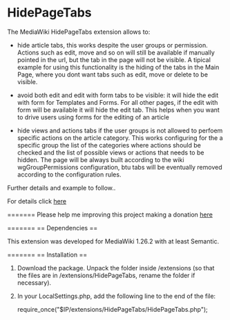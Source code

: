 HidePageTabs
======================

The MediaWiki HidePageTabs extension allows to:

- hide article tabs, this works despite the user groups or permission. Actions such as edit, move and so on will still be available if manually pointed in the url, but the tab in the page will not be visible.  A tipical example for using this functionality is the hiding of the tabs in the Main Page, where you dont want tabs such as edit, move or delete to be visible. 

- avoid both edit and edit with form tabs to be visible: it will hide the edit with form for Templates and Forms. For all other pages, if the edit with form will be available it will hide the edit tab. This helps when you want to drive users using forms for the editing of an article

- hide views and actions tabs if the user groups is not allowed to perfoem specific actions on the article category. This works configuring for the a specific group the list of the categories where actions should be checked and the list of possible views or actions that needs to be hidden. 
The page will be always built according to the wiki wgGroupPermissions configuration, btu tabs will be eventually removed according to the configuration rules. 

Further details and example to follow..        

For details click [here](https://www.mediawiki.org/Extension:HidePageTabs) 

=======
Please help me improving this project making a donation [here](https://www.paypal.com/cgi-bin/webscr?cmd=_s-xclick&hosted_button_id=UBX4YGMGGWHEN)

=======
== Dependencies ==

This extension was developed for MediaWiki 1.26.2 with at least Semantic.

=======
== Installation ==

1. Download the package. Unpack the folder inside /extensions (so that the files
   are in /extensions/HidePageTabs, rename the folder if necessary).

2. In your LocalSettings.php, add the following line to the end of the file:

   require_once("$IP/extensions/HidePageTabs/HidePageTabs.php");
